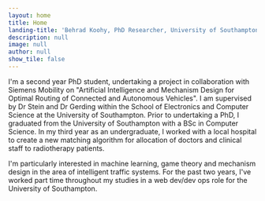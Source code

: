 ```yaml
---
layout: home
title: Home
landing-title: 'Behrad Koohy, PhD Researcher, University of Southampton'
description: null
image: null
author: null
show_tile: false
---
```


I'm a second year PhD student, undertaking a project in collaboration with Siemens Mobility on "Artificial Intelligence and Mechanism Design for Optimal Routing of Connected and Autonomous Vehicles". I am supervised by Dr Stein and Dr Gerding within the School of Electronics and Computer Science at the University of Southampton. Prior to undertaking a PhD, I graduated from the University of Southampton with a BSc in Computer Science. In my third year as an undergraduate, I worked with a local hospital to create a new matching algorithm for allocation of doctors and clinical staff to radiotherapy patients.

I'm particularly interested in machine learning, game theory and mechanism design in the area of intelligent traffic systems. For the past two years, I've worked part time throughout my studies in a web dev/dev ops role for the University of Southampton.
